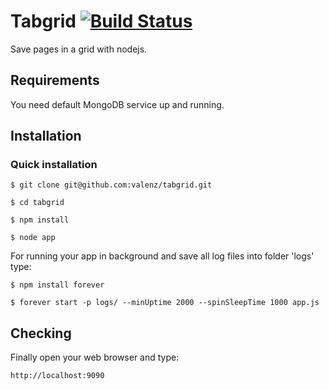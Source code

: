 # Tabgrid [![Build Status](https://travis-ci.org/valenz/tabgrid.svg?branch=master)](https://travis-ci.org/valenz/tabgrid)
Save pages in a grid with nodejs.


## Requirements
You need default MongoDB service up and running.


## Installation
### Quick installation
	$ git clone git@github.com:valenz/tabgrid.git

	$ cd tabgrid

	$ npm install

	$ node app

For running your app in background and save all log files into folder 'logs' type:

	$ npm install forever

	$ forever start -p logs/ --minUptime 2000 --spinSleepTime 1000 app.js


## Checking
Finally open your web browser and type:

	http://localhost:9090
